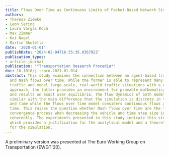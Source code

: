 ```yaml
---
title: Flows Over Time as Continuous Limits of Packet-Based Network Simulations
authors:
- Theresa Ziemke
- Leon Sering
- Laura Vargas Koch
- Max Zimmer
- Kai Nagel
- Martin Skutella
date: '2020-01-01'
publishDate: '2024-02-04T16:35:35.036792Z'
publication_types:
- article-journal
publication: '*Transportation Research Procedia*'
doi: 10.1016/j.trpro.2021.01.014
abstract: This study examines the connection between an agent-based transport simulation
  and Nash flows over time. While the former is able to represent many details of
  traffic and model large-scale, real-world traffic situations with a co-evolutionary
  approach, the latter provides an environment for provable mathematical statements
  and results on exact user equilibria. The flow dynamics of both models are very
  similar with the main difference that the simulation is discrete in terms of vehicles
  and time while the flows over time model considers continuous flows and continuous
  time. This raises the question whether Nash flows over time are the limit of the
  convergence process when decreasing the vehicle and time step size in the simulation
  coherently. The experiments presented in this study indicate this strong connection
  which provides a justification for the analytical model and a theoretical foundation
  for the simulation.
---
```

 A preliminary version was presented at The Euro Working Group on Transportation (EWGT'20).
